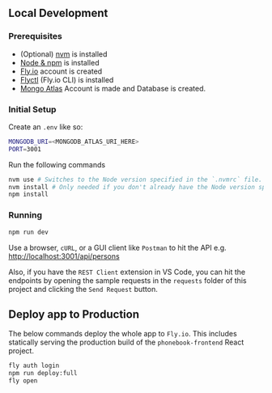 ## Local Development

### Prerequisites

- (Optional) [nvm](https://github.com/nvm-sh/nvm) is installed
- [Node & npm](https://nodejs.org/en/download/) is installed
- [Fly.io](https://fly.io/) account is created
- [Flyctl](https://fly.io/docs/flyctl/) (Fly.io CLI) is installed
- [Mongo Atlas](https://cloud.mongodb.com/) Account is made and Database is created.

### Initial Setup

Create an `.env` like so:
```bash
MONGODB_URI=<MONGODB_ATLAS_URI_HERE>
PORT=3001
```

Run the following commands

```bash
nvm use # Switches to the Node version specified in the `.nvmrc` file.
nvm install # Only needed if you don't already have the Node version specified in the `.nvmrc` already installed
npm install
```

### Running

```bash
npm run dev
```

Use a browser, `cURL`, or a GUI client like `Postman` to hit the API e.g. [http://localhost:3001/api/persons](http://localhost:3001/api/persons)

Also, if you have the `REST Client` extension in VS Code, you can hit the endpoints
by opening the sample requests in the `requests` folder of this project and clicking
the `Send Request` button.

## Deploy app to Production

The below commands deploy the whole app to `Fly.io`. This includes statically serving the production build of the `phonebook-frontend` React project.

```bash
fly auth login
npm run deploy:full
fly open
```
